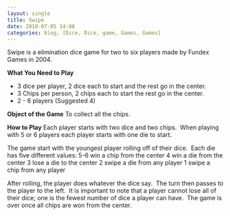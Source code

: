 ```yaml
---
layout: single
title: Swipe
date: 2010-07-05 14:08
categories: blog, [Dice, Dice, game, Games, Games]
---
```

Swipe is a elimination dice game for two to six players made by Fundex Games in 2004.

<strong>What You Need to Play</strong>
<ul>
	<li>3 dice per player, 2 dice each to start and the rest go in the center.</li>
	<li>3 Chips per person, 2 chips each to start the rest go in the center.</li>
	<li>2 - 6 players (Suggested 4)</li>
</ul>
<strong>Object of the Game</strong>
To collect all the chips.

<strong>How to Play</strong>
Each player starts with two dice and two chips.  When playing with 5 or 6 players each player starts with one die to start.

The game start with the youngest player rolling off of their dice.  Each die has five different values:
5-6 win a chip from the center
4 win a die from the center
3 lose a die to the center
2 swipe a die from any player
1 swipe a chip from any player

After rolling, the player does whatever the dice say.  The turn then passes to the player to the left.  It is important to note that a player cannot lose all of their dice; one is the fewest number of dice a player can have.  The game is over once all chips are won from the center.
